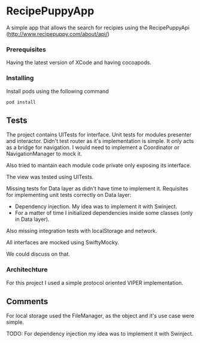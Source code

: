 # RecipePuppyApp

A simple app that allows the search for recipies using the RecipePuppyApi (http://www.recipepuppy.com/about/api/)

### Prerequisites

Having the latest version of XCode and having cocoapods.

### Installing

Install pods using the following command

```
pod install
```

## Tests

The project contains UITests for interface. 
Unit tests for modules presenter and interactor. Didn't test router as it's implementation is simple. It only acts as a bridge for navigation.
I would need to implement a Coordinator or NavigationManager to mock it.

Also tried to mantain each module code private only exposing its interface.

The view was tested using UITests.

Missing tests for Data layer as didn't have time to implement it.
Requisites for implementing unit tests correctly on Data layer:
  - Dependency injection. My idea was to implement it with Swinject.
  - For a matter of time I initialized dependencies inside some classes (only in Data layer).

Also missing integration tests with localStorage and network.

All interfaces are mocked using SwiftyMocky.

We could discuss on that.

### Architechture

For this project I used a simple protocol oriented VIPER implementation.
## Comments

For local storage used the FileManager, as the object and it's use case were simple.

TODO: For dependency injection my idea was to implement it with Swinject.

